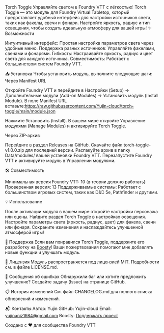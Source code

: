 Torch Toggle
Управляйте светом в Foundry VTT с лёгкостью!
Torch Toggle — это модуль для Foundry Virtual Tabletop, который предоставляет удобный интерфейс для настройки источников света, таких как факелы, свечи и фонари. Настройте яркость, радиус и тип освещения, чтобы создать идеальную атмосферу для вашей игры!
✨ Возможности

Интуитивный интерфейс: Простая настройка параметров света через удобные меню.
Поддержка разных источников: Управляйте факелами, свечами и фонарями.
Гибкость: Настраивайте яркость, радиус и цвет света для каждого источника.
Совместимость: Работает с большинством систем Foundry VTT.

📥 Установка
Чтобы установить модуль, выполните следующие шаги:
Через Manifest URL

Откройте Foundry VTT и перейдите в Настройки (Setup) → Дополнительные модули (Add-on Modules) → Установить модуль (Install Module).
В поле Manifest URL вставьте:https://raw.githubusercontent.com/Yujin-cloud/torch-toggle/main/module.json


Нажмите Установить (Install).
В вашем мире откройте Управление модулями (Manage Modules) и активируйте Torch Toggle.

Через ZIP-архив

Перейдите в раздел Releases на GitHub.
Скачайте файл torch-toggle-v1.0.0.zip для последней версии.
Распакуйте архив в папку Data/modules/ вашей установки Foundry VTT.
Перезапустите Foundry VTT и активируйте модуль в Управлении модулями.

🛠 Совместимость

Минимальная версия Foundry VTT: 10 (в теории должно работать)
Проверенная версия: 13
Поддерживаемые системы: Работает с большинством игровых систем, таких как D&D 5e, Pathfinder и другими.

💡 Использование

После активации модуля в вашем мире откройте настройки персонажа или сцены.
Найдите раздел Torch Toggle в настройках освещения.
Настройте параметры света (яркость, радиус, цвет) для факела, свечи или фонаря.
Сохраните изменения и наслаждайтесь улучшенной атмосферой игры!

🙌 Поддержка
Если вам понравился Torch Toggle, поддержите его разработку на [Boosty](https://boosty.to/yujik)! Ваши пожертвования помогают мне добавлять новые функции и улучшать модуль.

📜 Лицензия
Модуль распространяется под лицензией MIT. Подробности см. в файле LICENSE.md.

🐛 Сообщения об ошибках
Обнаружили баг или хотите предложить улучшение? Создайте задачу (Issue) на странице GitHub.

📋 История изменений
См. файл CHANGELOG.md для полного списка обновлений и изменений.

📬 Контакты
Автор: Yujin
GitHub: Yujin-cloud
Email: yujinaniz1984@gmail.com
Boosty: [Поддержать проект](https://boosty.to/yujik)


Создано с ❤️ для сообщества Foundry VTT